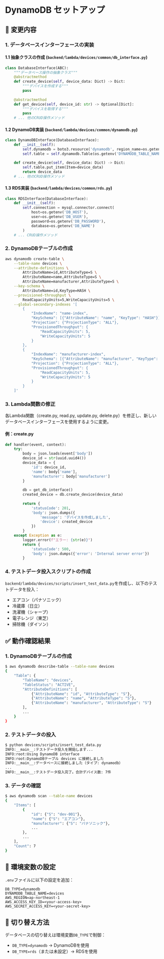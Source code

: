 # DynamoDB セットアップ

## 📝 変更内容

### 1. データベースインターフェースの実装
#### 1.1 抽象クラスの作成 (`backend/lambda/devices/common/db_interface.py`)
```python
class DatabaseInterface(ABC):
    """データベース操作の抽象クラス"""
    @abstractmethod
    def create_device(self, device_data: Dict) -> Dict:
        """デバイスを作成する"""
        pass
    
    @abstractmethod
    def get_device(self, device_id: str) -> Optional[Dict]:
        """デバイスを取得する"""
        pass
    # ... 他のCRUD操作メソッド
```

#### 1.2 DynamoDB実装 (`backend/lambda/devices/common/dynamodb.py`)
```python
class DynamoDBInterface(DatabaseInterface):
    def __init__(self):
        self.dynamodb = boto3.resource('dynamodb', region_name=os.getenv('AWS_REGION'))
        self.table = self.dynamodb.Table(os.getenv('DYNAMODB_TABLE_NAME'))

    def create_device(self, device_data: Dict) -> Dict:
        self.table.put_item(Item=device_data)
        return device_data
    # ... 他のCRUD操作メソッド
```

#### 1.3 RDS実装 (`backend/lambda/devices/common/rds.py`)
```python
class RDSInterface(DatabaseInterface):
    def __init__(self):
        self.connection = mysql.connector.connect(
            host=os.getenv('DB_HOST'),
            user=os.getenv('DB_USER'),
            password=os.getenv('DB_PASSWORD'),
            database=os.getenv('DB_NAME')
        )
    # ... CRUD操作メソッド
```

### 2. DynamoDBテーブルの作成
```bash
aws dynamodb create-table \
    --table-name devices \
    --attribute-definitions \
        AttributeName=id,AttributeType=S \
        AttributeName=name,AttributeType=S \
        AttributeName=manufacturer,AttributeType=S \
    --key-schema \
        AttributeName=id,KeyType=HASH \
    --provisioned-throughput \
        ReadCapacityUnits=5,WriteCapacityUnits=5 \
    --global-secondary-indexes '[
        {
            "IndexName": "name-index",
            "KeySchema": [{"AttributeName": "name", "KeyType": "HASH"}],
            "Projection": {"ProjectionType": "ALL"},
            "ProvisionedThroughput": {
                "ReadCapacityUnits": 5,
                "WriteCapacityUnits": 5
            }
        },
        {
            "IndexName": "manufacturer-index",
            "KeySchema": [{"AttributeName": "manufacturer", "KeyType": "HASH"}],
            "Projection": {"ProjectionType": "ALL"},
            "ProvisionedThroughput": {
                "ReadCapacityUnits": 5,
                "WriteCapacityUnits": 5
            }
        }
    ]'
```

### 3. Lambda関数の修正
各Lambda関数（create.py, read.py, update.py, delete.py）を修正し、新しいデータベースインターフェースを使用するように変更。

#### 例：create.py
```python
def handler(event, context):
    try:
        body = json.loads(event['body'])
        device_id = str(uuid.uuid4())
        device_data = {
            'id': device_id,
            'name': body['name'],
            'manufacturer': body['manufacturer']
        }
        
        db = get_db_interface()
        created_device = db.create_device(device_data)
        
        return {
            'statusCode': 201,
            'body': json.dumps({
                'message': 'デバイスを作成しました',
                'device': created_device
            })
        }
    except Exception as e:
        logger.error(f"エラー: {str(e)}")
        return {
            'statusCode': 500,
            'body': json.dumps({'error': 'Internal server error'})
        }
```

### 4. テストデータ投入スクリプトの作成
`backend/lambda/devices/scripts/insert_test_data.py`を作成し、以下のテストデータを投入：
- エアコン（パナソニック）
- 冷蔵庫（日立）
- 洗濯機（シャープ）
- 電子レンジ（東芝）
- 掃除機（ダイソン）

## ✅ 動作確認結果

### 1. DynamoDBテーブルの作成
```bash
$ aws dynamodb describe-table --table-name devices
{
    "Table": {
        "TableName": "devices",
        "TableStatus": "ACTIVE",
        "AttributeDefinitions": [
            {"AttributeName": "id", "AttributeType": "S"},
            {"AttributeName": "name", "AttributeType": "S"},
            {"AttributeName": "manufacturer", "AttributeType": "S"}
        ],
        ...
    }
}
```

### 2. テストデータの投入
```bash
$ python devices/scripts/insert_test_data.py
INFO:__main__:テストデータ投入を開始します...
INFO:root:Using DynamoDB interface
INFO:root:DynamoDBテーブル devices に接続しました
INFO:__main__:データベースに接続しました（タイプ: dynamodb）
...
INFO:__main__:テストデータ投入完了。合計デバイス数: 7件
```

### 3. データの確認
```bash
$ aws dynamodb scan --table-name devices
{
    "Items": [
        {
            "id": {"S": "dev-001"},
            "name": {"S": "エアコン"},
            "manufacturer": {"S": "パナソニック"},
            ...
        },
        ...
    ],
    "Count": 7
}
```

## 📝 環境変数の設定
`.env`ファイルに以下の設定を追加：
```
DB_TYPE=dynamodb
DYNAMODB_TABLE_NAME=devices
AWS_REGION=ap-northeast-1
AWS_ACCESS_KEY_ID=<your-access-key>
AWS_SECRET_ACCESS_KEY=<your-secret-key>
```

## 🔄 切り替え方法
データベースの切り替えは環境変数`DB_TYPE`で制御：
- `DB_TYPE=dynamodb` → DynamoDBを使用
- `DB_TYPE=rds`（または未設定）→ RDSを使用 